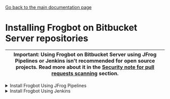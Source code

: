 [Go back to the main documentation page](https://github.com/jfrog/frogbot)

# Installing Frogbot on Bitbucket Server repositories

| Important: Using Frogbot on Bitbucket Server using JFrog Pipelines or Jenkins isn't recommended for open source projects. Read more about it in the [Security note for pull requests scanning](../README.md#-security-note-for-pull-requests-scanning) section. |
| -------------------------------------------------------------------------------------------------------------------------------------------------------------------------------------------------------------------- |

   <details>
      <summary>Install Frogbot Using JFrog Pipelines</summary>

   * Make sure you have the connection details of your JFrog environment. 
   * Save the JFrog connection details as a [JFrog Platform Access Token Integration](https://www.jfrog.com/confluence/display/JFROG/JFrog+Platform+Access+Token+Integration)
      named **jfrogPlatform**. 
   * Save your Bitbucket access token in a [Bitbucket Server Integration](https://www.jfrog.com/confluence/display/JFROG/Bitbucket+Server+Integration) named
      **gitIntegration**. 
   * Create a **pipelines.yml** file using one of the available [templates](templates/jfrog-pipelines) and push the file into one of your Git repositories, under a directory named `.jfrog-pipelines`. 
   * In the **pipelines.yml**, make sure to set values for all the mandatory variables. 
   * In the **pipelines.yml**, if you're using a Windows agent, modify the code inside the onExecute sections as described in the template comments.

      **Important**
      - Make sure all the build tools that are used to build the project are installed on the build agent.
   </details>
   <details>
      <summary>Install Frogbot Using Jenkins</summary>
     
   - Make sure you have the connection details of your JFrog environment. 
   - Save the JFrog connection details as Credentials in Jenkins with the following Credential IDs: **JF_URL**,
      **JF_USER** and **JF_PASSWORD** (You can also use **JF_XRAY_URL** and **JF_ARTIFACTORY_URL** instead of  **JF_URL**
      and **JF_ACCESS_TOKEN** instead of **JF_USER** and **JF_PASSWORD**). 
   - Save your Bitbucket access token as a Credential in Jenkins with the `FROGBOT_GIT_TOKEN` Credential ID. 
   - Create a Jenkinsfile with the below template content, and push it to root of one of your Git repositories.
   - In the Jenkinsfile, set the values of all the mandatory variables.
   - In the Jenkinsfile, modify the code inside the `Download Frogbot` and `Scan Pull Requests` according to the Jenkins agent operating system.
   - Create a Pipeline job in Jenkins pointing to the Jenkinsfile in your Git repository.

      <details>
            <summary>Template</summary>

      ```groovy
      // Run the job once an hour 
      CRON_SETTINGS = '''* */1 * * *'''
      
      pipeline {
         agent any
      
         triggers {
            cron(CRON_SETTINGS)
         }
      
         environment {   
               // [Mandatory]
               // JFrog platform URL (This functionality requires version 3.29.0 or above of Xray)
               JF_URL= credentials("JF_URL")
               
               // [Mandatory if JF_USER and JF_PASSWORD are not provided]
               // JFrog access token with 'read' permissions for Xray
               JF_ACCESS_TOKEN= credentials("JF_ACCESS_TOKEN")
               
               // [Mandatory if JF_ACCESS_TOKEN is not provided]
               // JFrog user and password with 'read' permissions for Xray
               // JF_USER= credentials("JF_USER")
               // JF_PASSWORD= credentials("JF_PASSWORD")
               
               // [Mandatory]
               // Bitbucket access token with the write repository permissions 
               JF_GIT_TOKEN= credentials("FROGBOT_GIT_TOKEN")
               JF_GIT_PROVIDER= "bitbucketServer"
               
               // [Mandatory]
               // Username of the account associated with the token
               JF_GIT_USERNAME= ""
               
               // [Mandatory]
               // Bitbucket project namespace
               // Private projects should start with the prefix: "~"
               JF_GIT_OWNER= ""
               
               // [Mandatory]
               // API endpoint to Bitbucket server
               JF_GIT_API_ENDPOINT= ""
               
               // [Optional]
               // If the machine that runs Frogbot has no access to the internet, set the name of a remote repository 
               // in Artifactory, which proxies https://releases.jfrog.io
               // The 'frogbot' executable and other tools it needs will be downloaded through this repository.
               // JF_RELEASES_REPO= ""
               
               
               
               
               //////////////////////////////////////////////////////////////////////////
               //   If your project uses a 'frogbot-config.yml' file, you can define   //
               //   the following variables inside the file, instead of here.          //
               //////////////////////////////////////////////////////////////////////////
               
               // [Mandatory if the two conditions below are met]
               // 1. The project uses yarn 2, NuGet or .NET to download its dependencies
               // 2. The `installCommand` variable isn't set in your frogbot-config.yml file.
               //
               // The command that installs the project dependencies (e.g "nuget restore")
               JF_INSTALL_DEPS_CMD= ""
               
               // [Optional, default: "."]
               // Relative path to the root of the project in the Git repository
               // JF_WORKING_DIR= path/to/project/dir
                  
               // [Optional]
               // Xray Watches. Learn more about them here: https://www.jfrog.com/confluence/display/JFROG/Configuring+Xray+Watches
               // JF_WATCHES= <watch-1>,<watch-2>...<watch-n>
                  
               // [Optional]
               // JFrog project. Learn more about it here: https://www.jfrog.com/confluence/display/JFROG/Projects
               // JF_PROJECT= <project-key>
                  
               // [Optional, default: "FALSE"]
               // Displays all existing vulnerabilities, including the ones that were added by the pull request.
               // JF_INCLUDE_ALL_VULNERABILITIES= "TRUE"
                  
               // [Optional, default: "TRUE"]
               // Fails the Frogbot task if any security issue is found.
               // JF_FAIL= "FALSE"
      
               // [Optional, default: "TRUE"]
               // Relative path to a Pip requirements.txt file. If not set, the python project's dependencies are determined and scanned using the project setup.py file.
               // JF_REQUIREMENTS_FILE= ""
   
               // [Optional, Default: "TRUE"]
               // Use Gradle wrapper.
               // JF_USE_WRAPPER= "FALSE"
               
               // [Optional]
               // Frogbot will download the project dependencies if they're not cached locally. To download the
               // dependencies from a virtual repository in Artifactory, set the name of of the repository. There's no
               // need to set this value, if it is set in the frogbot-config.yml file.
               // JF_DEPS_REPO= ""

               // [Optional]
               // Template for the branch name generated by Frogbot when creating pull requests with fixes.
               // The template must include ${BRANCH_NAME_HASH}, to ensure that the generated branch name is unique.
               // The template can optionally include the ${IMPACTED_PACKAGE} and ${FIX_VERSION} variables.
               // JF_BRANCH_NAME_TEMPLATE= "frogbot-${IMPACTED_PACKAGE}-${BRANCH_NAME_HASH}"

               // [Optional]
               // Template for the commit message generated by Frogbot when creating pull requests with fixes
               // The template can optionally include the ${IMPACTED_PACKAGE} and ${FIX_VERSION} variables.
               // JF_COMMIT_MESSAGE_TEMPLATE= "Upgrade ${IMPACTED_PACKAGE} to ${FIX_VERSION}"

               // [Optional]
               // Template for the pull request title generated by Frogbot when creating pull requests with fixes.
               // The template can optionally include the ${IMPACTED_PACKAGE} and ${FIX_VERSION} variables.
               // JF_PULL_REQUEST_TITLE_TEMPLATE= "[🐸 Frogbot] Upgrade ${IMPACTED_PACKAGE} to to ${FIX_VERSION}"

               // [Optional, Default: "FALSE"]
               // If TRUE, Frogbot creates a single pull request with all the fixes.
               // If FALSE, Frogbot creates a separate pull request for each fix.
               // JF_GIT_AGGREGATE_FIXES= "FALSE"

               // [Optional, Default: "FALSE"]
               // Handle vulnerabilities with fix versions only
               // JF_FIXABLE_ONLY= "TRUE"
      
               // [Optional]
               // Set the minimum severity for vulnerabilities that should be fixed and commented on in pull requests
               // The following values are accepted: Low, Medium, High or Critical
               // JF_MIN_SEVERITY= ""
         }
         
         stages {
               stage('Download Frogbot') {
                  steps {
                        // For Linux / MacOS runner:
                        sh """ curl -fLg "https://releases.jfrog.io/artifactory/frogbot/v2/[RELEASE]/getFrogbot.sh" | sh"""
         
                        // For Windows runner:
                        // powershell """iwr https://releases.jfrog.io/artifactory/frogbot/v2/[RELEASE]/frogbot-windows-amd64/frogbot.exe -OutFile .\frogbot.exe"""
                     }
               }
         
               stage('Scan Pull Requests') {
                     steps {
                        sh "./frogbot scan-pull-requests"
         
                        // For Windows runner:
                        // powershell """.\frogbot.exe scan-pull-requests"""
                     }
               }
         
                  stage('Scan and Fix Repos') {
                     steps {
                        sh "./frogbot scan-and-fix-repos"
         
                        // For Windows runner:
                        // powershell """.\frogbot.exe scan-and-fix-repos"""
                     }
               }
            }
      }
      ```
      
      **Important**

      - Make sure that either **JF_USER** and **JF_PASSWORD** or **JF_ACCESS_TOKEN** are set in the Jenkinsfile, but not both.
      - Make sure that all the build tools that are used to build the project are installed on the Jenkins agent.
      </details>
   </details>



